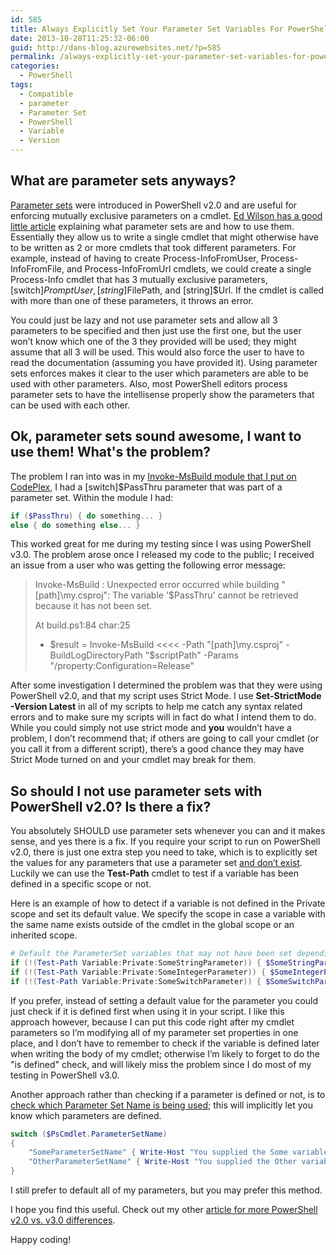 ```yaml
---
id: 585
title: Always Explicitly Set Your Parameter Set Variables For PowerShell v2.0 Compatibility
date: 2013-10-28T11:25:32-06:00
guid: http://dans-blog.azurewebsites.net/?p=585
permalink: /always-explicitly-set-your-parameter-set-variables-for-powershell-v2-0-compatibility/
categories:
  - PowerShell
tags:
  - Compatible
  - parameter
  - Parameter Set
  - PowerShell
  - Variable
  - Version
---
```


## What are parameter sets anyways?

[Parameter sets](http://msdn.microsoft.com/en-us/library/windows/desktop/dd878348%28v=vs.85%29.aspx) were introduced in PowerShell v2.0 and are useful for enforcing mutually exclusive parameters on a cmdlet. [Ed Wilson has a good little article](http://blogs.technet.com/b/heyscriptingguy/archive/2011/06/30/use-parameter-sets-to-simplify-powershell-commands.aspx) explaining what parameter sets are and how to use them. Essentially they allow us to write a single cmdlet that might otherwise have to be written as 2 or more cmdlets that took different parameters. For example, instead of having to create Process-InfoFromUser, Process-InfoFromFile, and Process-InfoFromUrl cmdlets, we could create a single Process-Info cmdlet that has 3 mutually exclusive parameters, [switch]$PromptUser, [string]$FilePath, and [string]$Url. If the cmdlet is called with more than one of these parameters, it throws an error.

You could just be lazy and not use parameter sets and allow all 3 parameters to be specified and then just use the first one, but the user won’t know which one of the 3 they provided will be used; they might assume that all 3 will be used. This would also force the user to have to read the documentation (assuming you have provided it). Using parameter sets enforces makes it clear to the user which parameters are able to be used with other parameters. Also, most PowerShell editors process parameter sets to have the intellisense properly show the parameters that can be used with each other.

## Ok, parameter sets sound awesome, I want to use them! What's the problem?

The problem I ran into was in my [Invoke-MsBuild module that I put on CodePlex](https://invokemsbuild.codeplex.com/), I had a [switch]$PassThru parameter that was part of a parameter set. Within the module I had:

```powershell
if ($PassThru) { do something... }
else { do something else... }
```

This worked great for me during my testing since I was using PowerShell v3.0. The problem arose once I released my code to the public; I received an issue from a user who was getting the following error message:

> Invoke-MsBuild : Unexpected error occurred while building "[path]\my.csproj": The variable '$PassThru' cannot be retrieved because it has not been set.
>
> At build.ps1:84 char:25
>
>   * $result = Invoke-MsBuild <<<< -Path "[path]\my.csproj" -BuildLogDirectoryPath "$scriptPath" -Params "/property:Configuration=Release"

After some investigation I determined the problem was that they were using PowerShell v2.0, and that my script uses Strict Mode. I use __Set-StrictMode -Version Latest__ in all of my scripts to help me catch any syntax related errors and to make sure my scripts will in fact do what I intend them to do. While you could simply not use strict mode and __you__ wouldn’t have a problem, I don’t recommend that; if others are going to call your cmdlet (or you call it from a different script), there’s a good chance they may have Strict Mode turned on and your cmdlet may break for them.

## So should I not use parameter sets with PowerShell v2.0? Is there a fix?

You absolutely SHOULD use parameter sets whenever you can and it makes sense, and yes there is a fix. If you require your script to run on PowerShell v2.0, there is just one extra step you need to take, which is to explicitly set the values for any parameters that use a parameter set [and don’t exist](http://stackoverflow.com/questions/3159949/in-powershell-how-do-i-test-whether-or-not-a-specific-variable-exists-in-global). Luckily we can use the __Test-Path__ cmdlet to test if a variable has been defined in a specific scope or not.

Here is an example of how to detect if a variable is not defined in the Private scope and set its default value. We specify the scope in case a variable with the same name exists outside of the cmdlet in the global scope or an inherited scope.

```powershell
# Default the ParameterSet variables that may not have been set depending on which parameter set is being used. This is required for PowerShell v2.0 compatibility.
if (!(Test-Path Variable:Private:SomeStringParameter)) { $SomeStringParameter = $null }
if (!(Test-Path Variable:Private:SomeIntegerParameter)) { $SomeIntegerParameter = 0 }
if (!(Test-Path Variable:Private:SomeSwitchParameter)) { $SomeSwitchParameter = $false }
```

If you prefer, instead of setting a default value for the parameter you could just check if it is defined first when using it in your script. I like this approach however, because I can put this code right after my cmdlet parameters so I’m modifying all of my parameter set properties in one place, and I don’t have to remember to check if the variable is defined later when writing the body of my cmdlet; otherwise I’m likely to forget to do the "is defined" check, and will likely miss the problem since I do most of my testing in PowerShell v3.0.

Another approach rather than checking if a parameter is defined or not, is to [check which Parameter Set Name is being used](http://blogs.msdn.com/b/powershell/archive/2008/12/23/powershell-v2-parametersets.aspx); this will implicitly let you know which parameters are defined.

```powershell
switch ($PsCmdlet.ParameterSetName)
{
    "SomeParameterSetName" { Write-Host "You supplied the Some variable."; break}
    "OtherParameterSetName" { Write-Host "You supplied the Other variable."; break}
}
```

I still prefer to default all of my parameters, but you may prefer this method.

I hope you find this useful. Check out my other [article for more PowerShell v2.0 vs. v3.0 differences](http://dans-blog.azurewebsites.net/powershell-2-0-vs-3-0-syntax-differences-and-more/).

Happy coding!
